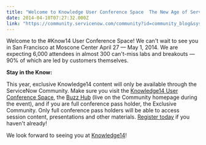 ```yaml
---
title: "Welcome to Knowledge User Conference Space  The New Age of Service is Now"
date: 2014-04-10T07:27:32.000Z
link: "https://community.servicenow.com/community?id=community_blog&sys_id=181d6ea5dbd0dbc01dcaf3231f9619ec"
---
```

<p>Welcome to the #Know14 User Conference Space! We can't wait to see you in San Francisco at Moscone Center April 27 — May 1, 2014. We are expecting 6,000 attendees in almost 300 can't-miss labs and breakouts — 90% of which are led by customers themselves.</p><p></p><p class="p1"><strong>Stay in the Know:</strong></p><p class="p1">This year, exclusive Knowledge14 content will only be available through the ServiceNow Community. Make sure you visit the <span class="s1"><a title="" _jive_internal="true" href="/community/learn/knowledge-user-conference">Knowledge14 User Conference Space</a></span>, the <span class="s1"><a title="mmunity.servicenow.com/" href="http://community.servicenow.com/">Buzz Hub</a></span> (live on the Community homepage during the event), and if you are full conference pass holder, the <span class="s1">Exclusive Community</span>. Only full conference pass holders will be able to access session content, presentations and other materials. <a title="ecure1.regsvc.com/registration/index.aspx?TYPE=e&ID=2&LC=&PIN=&REF=&dbGUID=E5A72BC7-3C81-43DE-8EB5-79A91C3778C0&" href="https://secure1.regsvc.com/registration/index.aspx?TYPE=e&amp;ID=2&amp;LC=&amp;PIN=&amp;REF=&amp;dbGUID=E5A72BC7-3C81-43DE-8EB5-79A91C3778C0&amp;">Register today</a> if you haven't already!</p><p class="p2"></p><p class="p1">We look forward to seeing you at <a title="owledge.servicenow.com/" href="http://knowledge.servicenow.com/">Knowledge14</a>!</p>